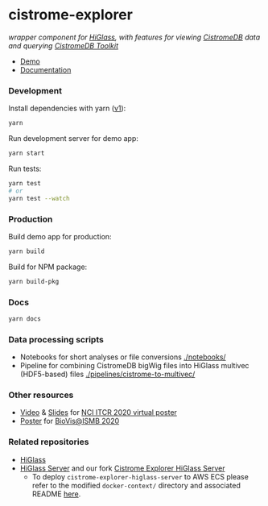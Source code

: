 # cistrome-explorer

_wrapper component for [HiGlass](http://higlass.io/), with features for viewing [CistromeDB](http://cistrome.org/db/) data and querying [CistromeDB Toolkit](http://dbtoolkit.cistrome.org/)_

- [Demo](http://cisvis.gehlenborglab.org/)
- [Documentation](http://cisvis.gehlenborglab.org/docs/)

### Development

Install dependencies with yarn ([v1](http://classic.yarnpkg.com)):

```sh
yarn
```

Run development server for demo app:

```sh
yarn start
```

Run tests:

```sh
yarn test
# or
yarn test --watch
```

### Production

Build demo app for production:

```sh
yarn build
```

Build for NPM package:

```sh
yarn build-pkg
```

### Docs

```sh
yarn docs
```

### Data processing scripts
- Notebooks for short analyses or file conversions [./notebooks/](./notebooks/)
- Pipeline for combining CistromeDB bigWig files into HiGlass multivec (HDF5-based) files [./pipelines/cistrome-to-multivec/](./pipelines/cistrome-to-multivec/)

### Other resources
- [Video](https://drive.google.com/file/d/1SrtFHrEuJY5zHuPjPkBmPTxgZPRQ0qRR/view) & [Slides](https://drive.google.com/file/d/1Z4tO-lrClZY3P7_n2N3kar5YoQoMNVCh/view?usp=sharing) for [NCI ITCR 2020 virtual poster](https://ncihub.org/groups/itcr/2020_virtual_posters)
- [Poster](https://drive.google.com/file/d/1r0jPwyTlEYGotsrfD2KbJU5r-OEYU5Q5/view?usp=sharing) for [BioVis@ISMB 2020](http://biovis.net/2020/program_ismb/)

### Related repositories

- [HiGlass](https://github.com/higlass/higlass)
- [HiGlass Server](https://github.com/higlass/higlass-server) and our fork [Cistrome Explorer HiGlass Server](https://github.com/hms-dbmi/cistrome-explorer-higlass-server)
   - To deploy `cistrome-explorer-higlass-server` to AWS ECS please refer to the modified `docker-context/` directory and associated README [here](https://github.com/hms-dbmi/cistrome-explorer-higlass-server/blob/develop/docker-context/README.md). 
